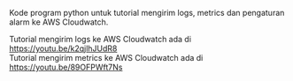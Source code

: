 Kode program python untuk tutorial mengirim logs, metrics dan pengaturan alarm ke AWS Cloudwatch.

Tutorial mengirim logs ke AWS Cloudwatch ada di https://youtu.be/k2qjlhJUdR8 <br />
Tutorial mengirim metrics ke AWS Cloudwatch ada di https://youtu.be/89OFPWft7Ns